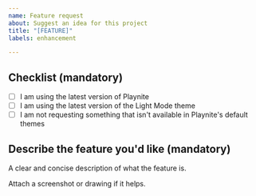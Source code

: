```yaml
---
name: Feature request
about: Suggest an idea for this project
title: "[FEATURE]"
labels: enhancement

---
```


## Checklist (mandatory)
- [ ] I am using the latest version of Playnite
- [ ] I am using the latest version of the Light Mode theme
- [ ] I am not requesting something that isn't available in Playnite's default themes

## Describe the feature you'd like (mandatory)
A clear and concise description of what the feature is.

Attach a screenshot or drawing if it helps.
